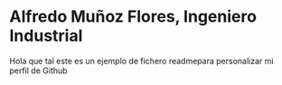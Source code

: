 # Alfredo Muñoz Flores, Ingeniero Industrial

Hola que tal este es un ejemplo de fichero readmepara personalizar mi perfil de Github
